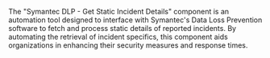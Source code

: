 The "Symantec DLP - Get Static Incident Details" component is an automation tool designed to interface with Symantec's Data Loss Prevention software to fetch and process static details of reported incidents. By automating the retrieval of incident specifics, this component aids organizations in enhancing their security measures and response times.
